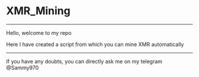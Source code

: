 # XMR_Mining

________________________
Hello, welcome to my repo

Here I have created a script from which you can mine XMR automatically
_______________________________________________________________________

If you have any doubts, you can directly ask me on my telegram 
@Sammy970
